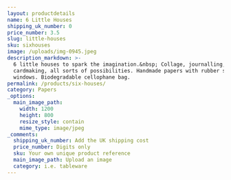 ```yaml
---
layout: productdetails
name: 6 Little Houses
shipping_uk_number: 0
price_number: 3.5
slug: little-houses
sku: sixhouses
image: /uploads/img-0945.jpeg
description_markdown: >-
  6 little houses to spark the imagination.&nbsp; Collage, journalling,
  cardmaking, all sorts of possibilities. Handmade papers with rubber stamped
  windows. Biodegradable cellophane bag.
permalink: /products/six-houses/
category: Papers
_options:
  main_image_path:
    width: 1200
    height: 800
    resize_style: contain
    mime_type: image/jpeg
_comments:
  shipping_uk_number: Add the UK shipping cost
  price_number: Digits only
  sku: Your own unique product reference
  main_image_path: Upload an image
  category: i.e. tableware
---
```



